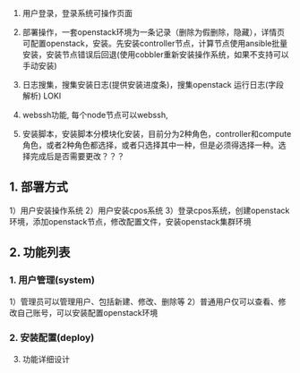 1. 用户登录，登录系统可操作页面

2. 部署操作，一套openstack环境为一条记录（删除为假删除，隐藏），详情页可配置openstack，安装。先安装controller节点，计算节点使用ansible批量安装，安装节点错误后回退(使用cobbler重新安装操作系统，如果不支持可以手动安装)

3. 日志搜集，搜集安装日志(提供安装进度条)，搜集openstack 运行日志(字段解析) LOKI

4. webssh功能, 每个node节点可以webssh, 

5. 安装脚本，安装脚本分模块化安装，目前分为2种角色，controller和compute角色，或者2种角色都选择，或者只选择其中一种，但是必须得选择一种。选择完成后是否需要更改？？？



## 1. 部署方式
1）用户安装操作系统
2）用户安装cpos系统
3）登录cpos系统，创建openstack环境，添加openstack节点，修改配置文件，安装openstack集群环境

## 2. 功能列表
### 1. 用户管理(system)
1）管理员可以管理用户、包括新建、修改、删除等
2）普通用户仅可以查看、修改自己账号，可以安装配置openstack环境

### 2. 安装配置(deploy)


3. 功能详细设计
